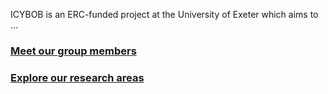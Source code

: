ICYBOB is an ERC-funded project at the University of Exeter which aims to ...

### [Meet our group members](members.md)

### [Explore our research areas](research.md)
